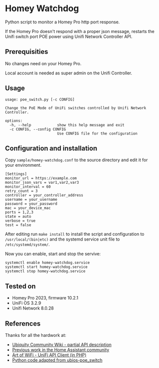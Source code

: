 # Homey Watchdog

Python script to monitor a Homey Pro http port response.

If the Homey Pro doesn't respond with a proper json message, restarts the Unifi switch port POE power using Unifi Network Controller API.

## Prerequisities

No changes need on your Homey Pro.

Local account is needed as super admin on the Unifi Controller.

## Usage

```text
usage: poe_switch.py [-c CONFIG]

Change the PoE Mode of UniFi switches controlled by Unifi Network Controller.

options:
  -h, --help            show this help message and exit
  -c CONFIG, --config CONFIG
                        Use CONFIG file for the configuration
```

## Configuration and installation

Copy `sample/homey-watchdog.conf` to the source directory and edit it for your environment.

```text
[Settings]
monitor_url = https://example.com
monitor_json_vars = var1,var2,var3
monitor_interval = 60
retry_count = 3
controller = your_controller_address
username = your_username
password = your_password
mac = your_device_mac
ports = 1,2,3
state = auto
verbose = true
test = false
```

After editing run `make install` to install the script and configuration to `/usr/local/(bin|etc)` and the systemd service unit file to `/etc/systemd/system/`.

Now you can enable, start and stop the servive:

```text
systemctl enable homey-watchdog.service
systemctl start homey-watchdog.service
systemctl stop homey-watchdog.service
```

## Tested on

* Homey Pro 2023, firmware 10.2.1
* UniFi OS 3.2.9
* Unifi Network 8.0.28

## References

Thanks for all the hardwork at:

* [Ubiquity Community Wiki - partial API description](https://ubntwiki.com/products/software/unifi-controller/api)
* [Previous work in the Home Assistant community](https://community.home-assistant.io/t/unifi-allow-poe-switching-of-connected-unifi-devices/230358)
* [Art of WiFi - UniFi API Client (in PHP)](https://github.com/Art-of-WiFi/UniFi-API-client)
* [Python code adapted from ubios-poe_switch](https://github.com/alxwolf/ubios-poe_switch)
